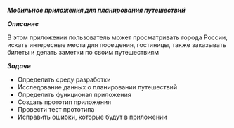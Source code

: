 ***Мобильное приложения для планирования путешествий***

***Описание***

В этом приложении пользователь может просматривать города России, искать интересные места для посещения, гостиницы, также заказывать билеты и делать заметки по своим путешествиям 

***Задачи***

*	Определить среду разработки 
*	Исследование данных о планировании путешествий
*	Определить функционал приложения
*	 Создать прототип приложения
*	 Провести тест прототипа
*	 Исправить ошибки, которые будут в приложении

